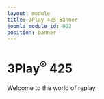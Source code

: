 ```yaml
---
layout: module
title: 3Play 425 Banner
joomla_module_id: 902
position: banner
---
```

<!-- Module: 3Play 425 Banner -->
<div class="content-container clearfix">
	<h1>3Play<sup>®</sup> 425</h1>
	<p class="sub-heading">Welcome to the world of replay.</p>
</div>
